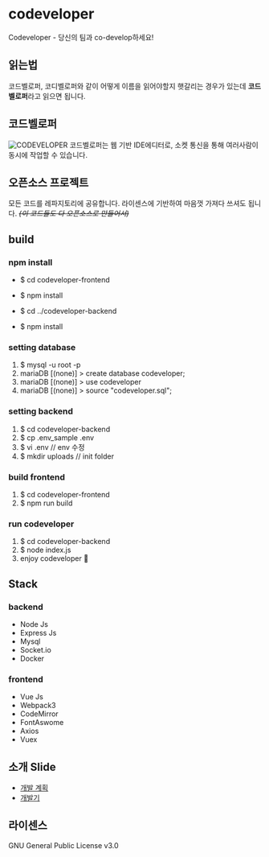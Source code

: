 # codeveloper
Codeveloper - 당신의 팀과 co-develop하세요!

## 읽는법
코드벨로퍼, 코디벨로퍼와 같이 어떻게 이름을 읽어야할지 햇갈리는 경우가 있는데 **코드벨로퍼**라고 읽으면 됩니다.

## 코드벨로퍼
![CODEVELOPER](https://i.imgur.com/ff3JwFs.png)
코드벨로퍼는 웹 기반 IDE에디터로, 소켓 통신을 통해 여러사람이 동시에 작업할 수 있습니다.

## 오픈소스 프로젝트
모든 코드를 레파지토리에 공유합니다. 라이센스에 기반하여 마음껏 가져다 쓰셔도 됩니다.
~~*(이 코드들도 다 오픈소스로 만들어서)*~~
## build

### npm install
- $ cd codeveloper-frontend
- $ npm install

- $ cd ../codeveloper-backend
- $ npm install

### setting database
1. $ mysql -u root -p 
2. mariaDB [(none)]  > create database codeveloper;
3. mariaDB [(none)]  > use codeveloper
4. mariaDB [(none)]  > source "codeveloper.sql";

### setting backend
1. $ cd codeveloper-backend
2. $ cp .env_sample .env
3. $ vi .env // env 수정
4. $ mkdir uploads // init folder

### build frontend
1. $ cd codeveloper-frontend
2. $ npm run build

### run codeveloper
1. $ cd codeveloper-backend
2. $ node index.js
3. enjoy codeveloper 🙌

## Stack

### backend
- Node Js
- Express Js
- Mysql
- Socket.io
- Docker

### frontend
- Vue Js
- Webpack3
- CodeMirror
- FontAswome
- Axios
- Vuex

## 소개 Slide
- [개발 계획](https://www.slideshare.net/ssuser827c0b/codeveloper)
- [개발기](https://www.slideshare.net/ssuser827c0b/codeveloper-97872633)

## 라이센스
GNU General Public License v3.0
